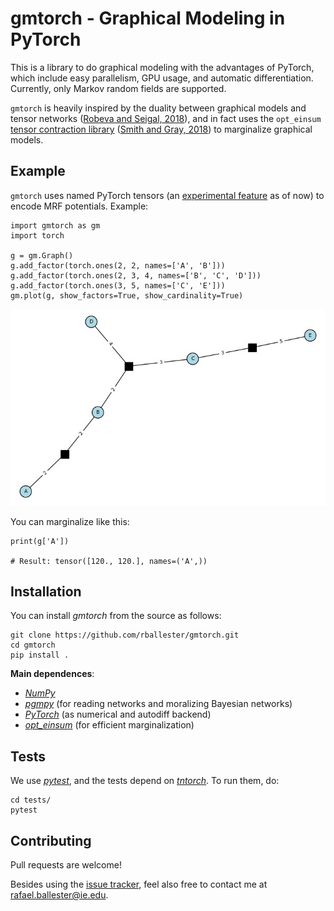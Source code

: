 # gmtorch - Graphical Modeling in PyTorch

This is a library to do graphical modeling with the advantages of PyTorch, which include easy parallelism, GPU usage, and automatic differentiation. Currently, only Markov random fields are supported. 

`gmtorch` is heavily inspired by the duality between graphical models and tensor networks ([Robeva and Seigal, 2018](https://academic.oup.com/imaiai/article/8/2/273/5041985)), and in fact uses the `opt_einsum` [tensor contraction library](https://optimized-einsum.readthedocs.io/en/stable/) ([Smith and Gray, 2018](https://joss.theoj.org/papers/10.21105/joss.00753)) to marginalize graphical models.

## Example

`gmtorch` uses named PyTorch tensors (an [experimental feature](https://pytorch.org/docs/stable/named_tensor.html) as of now) to encode MRF potentials. Example:

```
import gmtorch as gm
import torch

g = gm.Graph()
g.add_factor(torch.ones(2, 2, names=['A', 'B']))
g.add_factor(torch.ones(2, 3, 4, names=['B', 'C', 'D']))
g.add_factor(torch.ones(3, 5, names=['C', 'E']))
gm.plot(g, show_factors=True, show_cardinality=True)
```

<p align="center"><img src="https://github.com/rballester/gmtorch/blob/main/images/plot_example.jpg" width="600" title="Example graph"></p>

You can marginalize like this:

```
print(g['A'])

# Result: tensor([120., 120.], names=('A',))
```

## Installation

You can install *gmtorch* from the source as follows:

```
git clone https://github.com/rballester/gmtorch.git
cd gmtorch
pip install .
```

**Main dependences**:

- [*NumPy*](https://numpy.org/)
- [*pgmpy*](https://github.com/pgmpy/pgmpy) (for reading networks and moralizing Bayesian networks)
- [*PyTorch*](https://pytorch.org/) (as numerical and autodiff backend)
- [*opt_einsum*](https://github.com/dgasmith/opt_einsum) (for efficient marginalization)

## Tests

We use [*pytest*](https://docs.pytest.org/en/latest/), and the tests depend on [*tntorch*](https://github.com/rballester/tntorch). To run them, do:

```
cd tests/
pytest
```

## Contributing

Pull requests are welcome!

Besides using the [issue tracker](https://github.com/rballester/gmtorch/issues), feel also free to contact me at <rafael.ballester@ie.edu>.
